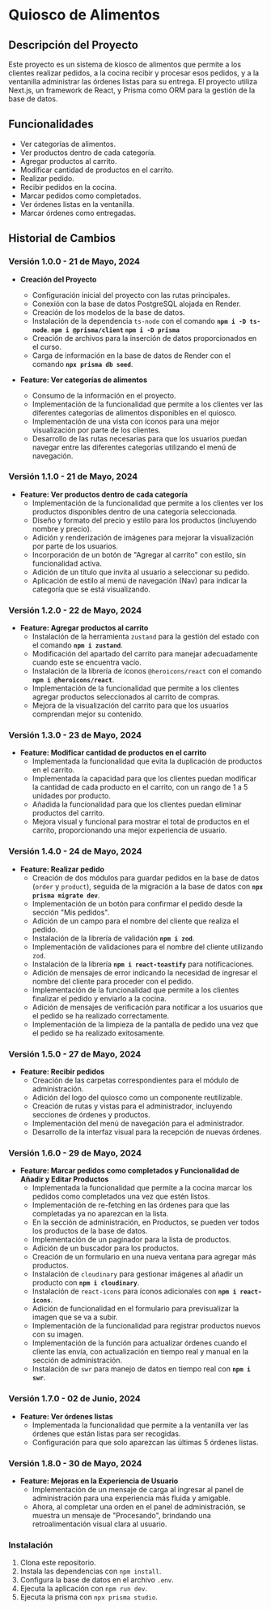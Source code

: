 # Quiosco de Alimentos

## Descripción del Proyecto

Este proyecto es un sistema de kiosco de alimentos que permite a los clientes realizar pedidos, a la cocina recibir y procesar esos pedidos, y a la ventanilla administrar las órdenes listas para su entrega. El proyecto utiliza Next.js, un framework de React, y Prisma como ORM para la gestión de la base de datos.

## Funcionalidades

- Ver categorías de alimentos.
- Ver productos dentro de cada categoría.
- Agregar productos al carrito.
- Modificar cantidad de productos en el carrito.
- Realizar pedido.
- Recibir pedidos en la cocina.
- Marcar pedidos como completados.
- Ver órdenes listas en la ventanilla.
- Marcar órdenes como entregadas.

## Historial de Cambios

### Versión 1.0.0 - 21 de Mayo, 2024

- **Creación del Proyecto**

  - Configuración inicial del proyecto con las rutas principales.
  - Conexión con la base de datos PostgreSQL alojada en Render.
  - Creación de los modelos de la base de datos.
  - Instalación de la dependencia `ts-node` con el comando **`npm i -D ts-node`**.
    **`npm i @prisma/client` `npm i -D prisma`**
  - Creación de archivos para la inserción de datos proporcionados en el curso.
  - Carga de información en la base de datos de Render con el comando **`npx prisma db seed`**.

- **Feature: Ver categorías de alimentos**
  - Consumo de la información en el proyecto.
  - Implementación de la funcionalidad que permite a los clientes ver las diferentes categorías de alimentos disponibles en el quiosco.
  - Implementación de una vista con íconos para una mejor visualización por parte de los clientes.
  - Desarrollo de las rutas necesarias para que los usuarios puedan navegar entre las diferentes categorías utilizando el menú de navegación.

### Versión 1.1.0 - 21 de Mayo, 2024

- **Feature: Ver productos dentro de cada categoría**
  - Implementación de la funcionalidad que permite a los clientes ver los productos disponibles dentro de una categoría seleccionada.
  - Diseño y formato del precio y estilo para los productos (incluyendo nombre y precio).
  - Adición y renderización de imágenes para mejorar la visualización por parte de los usuarios.
  - Incorporación de un botón de "Agregar al carrito" con estilo, sin funcionalidad activa.
  - Adición de un título que invita al usuario a seleccionar su pedido.
  - Aplicación de estilo al menú de navegación (Nav) para indicar la categoría que se está visualizando.

### Versión 1.2.0 - 22 de Mayo, 2024

- **Feature: Agregar productos al carrito**
  - Instalación de la herramienta `zustand` para la gestión del estado con el comando **`npm i zustand`**.
  - Modificación del apartado del carrito para manejar adecuadamente cuando este se encuentra vacío.
  - Instalación de la librería de íconos `@heroicons/react` con el comando **`npm i @heroicons/react`**.
  - Implementación de la funcionalidad que permite a los clientes agregar productos seleccionados al carrito de compras.
  - Mejora de la visualización del carrito para que los usuarios comprendan mejor su contenido.

### Versión 1.3.0 - 23 de Mayo, 2024

- **Feature: Modificar cantidad de productos en el carrito**
  - Implementada la funcionalidad que evita la duplicación de productos en el carrito.
  - Implementada la capacidad para que los clientes puedan modificar la cantidad de cada producto en el carrito, con un rango de 1 a 5 unidades por producto.
  - Añadida la funcionalidad para que los clientes puedan eliminar productos del carrito.
  - Mejora visual y funcional para mostrar el total de productos en el carrito, proporcionando una mejor experiencia de usuario.

### Versión 1.4.0 - 24 de Mayo, 2024

- **Feature: Realizar pedido**
  - Creación de dos módulos para guardar pedidos en la base de datos (`order` y `product`), seguida de la migración a la base de datos con **`npx prisma migrate dev`**.
  - Implementación de un botón para confirmar el pedido desde la sección "Mis pedidos".
  - Adición de un campo para el nombre del cliente que realiza el pedido.
  - Instalación de la librería de validación **`npm i zod`**.
  - Implementación de validaciones para el nombre del cliente utilizando `zod`.
  - Instalación de la librería **`npm i react-toastify`** para notificaciones.
  - Adición de mensajes de error indicando la necesidad de ingresar el nombre del cliente para proceder con el pedido.
  - Implementación de la funcionalidad que permite a los clientes finalizar el pedido y enviarlo a la cocina.
  - Adición de mensajes de verificación para notificar a los usuarios que el pedido se ha realizado correctamente.
  - Implementación de la limpieza de la pantalla de pedido una vez que el pedido se ha realizado exitosamente.

### Versión 1.5.0 - 27 de Mayo, 2024

- **Feature: Recibir pedidos**
  - Creación de las carpetas correspondientes para el módulo de administración.
  - Adición del logo del quiosco como un componente reutilizable.
  - Creación de rutas y vistas para el administrador, incluyendo secciones de órdenes y productos.
  - Implementación del menú de navegación para el administrador.
  - Desarrollo de la interfaz visual para la recepción de nuevas órdenes.

### Versión 1.6.0 - 29 de Mayo, 2024

- **Feature: Marcar pedidos como completados y Funcionalidad de Añadir y Editar Productos**
  - Implementada la funcionalidad que permite a la cocina marcar los pedidos como completados una vez que estén listos.
  - Implementación de re-fetching en las órdenes para que las completadas ya no aparezcan en la lista.
  - En la sección de administración, en Productos, se pueden ver todos los productos de la base de datos.
  - Implementación de un paginador para la lista de productos.
  - Adición de un buscador para los productos.
  - Creación de un formulario en una nueva ventana para agregar más productos.
  - Instalación de `cloudinary` para gestionar imágenes al añadir un producto con **`npm i cloudinary`**.
  - Instalación de `react-icons` para íconos adicionales con **`npm i react-icons`**.
  - Adición de funcionalidad en el formulario para previsualizar la imagen que se va a subir.
  - Implementación de la funcionalidad para registrar productos nuevos con su imagen.
  - Implementación de la función para actualizar órdenes cuando el cliente las envía, con actualización en tiempo real y manual en la sección de administración.
  - Instalación de `swr` para manejo de datos en tiempo real con **`npm i swr`**.

### Versión 1.7.0 - 02 de Junio, 2024

- **Feature: Ver órdenes listas**
  - Implementada la funcionalidad que permite a la ventanilla ver las órdenes que están listas para ser recogidas.
  - Configuración para que solo aparezcan las últimas 5 órdenes listas.

### Versión 1.8.0 - 30 de Mayo, 2024

- **Feature: Mejoras en la Experiencia de Usuario**
  - Implementación de un mensaje de carga al ingresar al panel de administración para una experiencia más fluida y amigable.
  - Ahora, al completar una orden en el panel de administración, se muestra un mensaje de "Procesando", brindando una retroalimentación visual clara al usuario.

### Instalación

1. Clona este repositorio.
2. Instala las dependencias con `npm install`.
3. Configura la base de datos en el archivo `.env`.
4. Ejecuta la aplicación con `npm run dev`.
5. Ejecuta la prisma con `npx prisma studio`.
